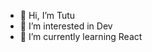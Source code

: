 - 👋 Hi, I’m Tutu
- 👀 I’m interested in Dev
- 🌱 I’m currently learning React

<!---
marcotvg/marcotvg is a ✨ special ✨ repository because its `README.md` (this file) appears on your GitHub profile.
You can click the Preview link to take a look at your changes.
--->
